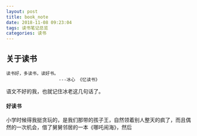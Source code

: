 ```yaml
---
layout: post
title: book_note
date: 2018-11-08 09:23:04
tags: 读书笔记总览
categories: 读书
---
```

## 关于读书
    读书好，多读书，读好书。
                        ---冰心 《忆读书》

语文不好的我，也就记住冰老这几句话了。

#### 好读书
小学时候得我挺贪玩的，是我们那带的孩子王，自然领着别人整天的疯了，而且偶然的一次机会，借了舅舅邻居的一本《哪吒闹海》，然后

